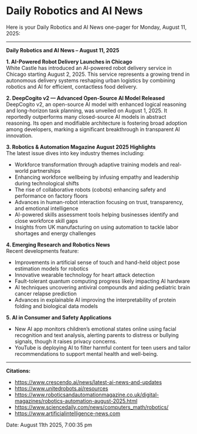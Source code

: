 # Daily Robotics and AI News

Here is your Daily Robotics and AI News one-pager for Monday, August 11, 2025:

---

**Daily Robotics and AI News – August 11, 2025**

**1. AI-Powered Robot Delivery Launches in Chicago**  
White Castle has introduced an AI-powered robot delivery service in Chicago starting August 2, 2025. This service represents a growing trend in autonomous delivery systems reshaping urban logistics by combining robotics and AI for efficient, contactless food delivery.

**2. DeepCogito v2 — Advanced Open-Source AI Model Released**  
DeepCogito v2, an open-source AI model with enhanced logical reasoning and long-horizon task planning, was unveiled on August 1, 2025. It reportedly outperforms many closed-source AI models in abstract reasoning. Its open and modifiable architecture is fostering broad adoption among developers, marking a significant breakthrough in transparent AI innovation.

**3. Robotics & Automation Magazine August 2025 Highlights**  
The latest issue dives into key industry themes including:  
- Workforce transformation through adaptive training models and real-world partnerships  
- Enhancing workforce wellbeing by infusing empathy and leadership during technological shifts  
- The rise of collaborative robots (cobots) enhancing safety and performance on factory floors  
- Advances in human-robot interaction focusing on trust, transparency, and emotional intelligence  
- AI-powered skills assessment tools helping businesses identify and close workforce skill gaps  
- Insights from UK manufacturing on using automation to tackle labor shortages and energy challenges

**4. Emerging Research and Robotics News**  
Recent developments feature:  
- Improvements in artificial sense of touch and hand-held object pose estimation models for robotics  
- Innovative wearable technology for heart attack detection  
- Fault-tolerant quantum computing progress likely impacting AI hardware  
- AI techniques uncovering antiviral compounds and aiding pediatric brain cancer relapse prediction  
- Advances in explainable AI improving the interpretability of protein folding and biological data models

**5. AI in Consumer and Safety Applications**  
- New AI app monitors children’s emotional states online using facial recognition and text analysis, alerting parents to distress or bullying signals, though it raises privacy concerns.  
- YouTube is deploying AI to filter harmful content for teen users and tailor recommendations to support mental health and well-being.

---

**Citations:**  
- https://www.crescendo.ai/news/latest-ai-news-and-updates  
- https://www.unitedrobots.ai/resources  
- https://www.roboticsandautomationmagazine.co.uk/digital-magazines/robotics-automation-august-2025.html  
- https://www.sciencedaily.com/news/computers_math/robotics/  
- https://www.artificialintelligence-news.com

Date: August 11th 2025, 7:00:35 pm